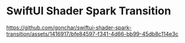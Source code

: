 # SwiftUI Shader Spark Transition



https://github.com/gonchar/swiftui-shader-spark-transition/assets/1416917/bfe84597-f341-4d66-bb99-45db8c114e3c

